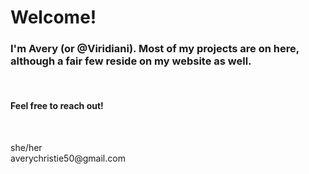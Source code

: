 <h1>Welcome!</h1>
<h3>I'm Avery (or @Viridiani). Most of my projects are on here, although a fair few reside on my website as well. </h3>
<br>
<h4>Feel free to reach out!</h4>
<br>
<p>she/her<br>averychristie50@gmail.com</p>
<!--
**Viridiani/Viridiani** is a ✨ _special_ ✨ repository because its `README.md` (this file) appears on your GitHub profile.

Here are some ideas to get you started:

- 🔭 I’m currently working on ...
- 🌱 I’m currently learning ...
- 👯 I’m looking to collaborate on ...
- 🤔 I’m looking for help with ...
- 💬 Ask me about ...
- 📫 How to reach me: ...
- 😄 Pronouns: ...
- ⚡ Fun fact: ...
-->
